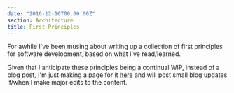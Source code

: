 ```yaml
---
date: "2016-12-16T00:00:00Z"
section: Architecture
title: First Principles
---
```



For awhile I've been musing about writing up a collection of first principles for software development, based on what I've read/learned.

Given that I anticipate these principles being a continual WIP, instead of a blog post, I'm just making a page for it [here](/pages/first-principles.html) and will post small blog updates if/when I make major edits to the content.
